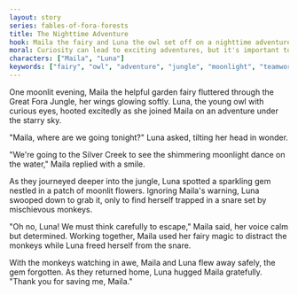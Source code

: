 ```yaml
---
layout: story
series: fables-of-fora-forests
title: The Nighttime Adventure
hook: Maila the fairy and Luna the owl set off on a nighttime adventure. What mischief will they encounter in the Great Fora Jungle?
moral: Curiosity can lead to exciting adventures, but it's important to stay safe and listen to wise advice.
characters: ["Maila", "Luna"]
keywords: ["fairy", "owl", "adventure", "jungle", "moonlight", "teamwork", "curiosity", "mischief", "escape", "gratitude"]
---
```


One moonlit evening, Maila the helpful garden fairy fluttered through the Great Fora Jungle, her wings glowing softly. Luna, the young owl with curious eyes, hooted excitedly as she joined Maila on an adventure under the starry sky.

"Maila, where are we going tonight?" Luna asked, tilting her head in wonder.

"We're going to the Silver Creek to see the shimmering moonlight dance on the water," Maila replied with a smile.

As they journeyed deeper into the jungle, Luna spotted a sparkling gem nestled in a patch of moonlit flowers. Ignoring Maila's warning, Luna swooped down to grab it, only to find herself trapped in a snare set by mischievous monkeys.

"Oh no, Luna! We must think carefully to escape," Maila said, her voice calm but determined. Working together, Maila used her fairy magic to distract the monkeys while Luna freed herself from the snare.

With the monkeys watching in awe, Maila and Luna flew away safely, the gem forgotten. As they returned home, Luna hugged Maila gratefully. "Thank you for saving me, Maila."
